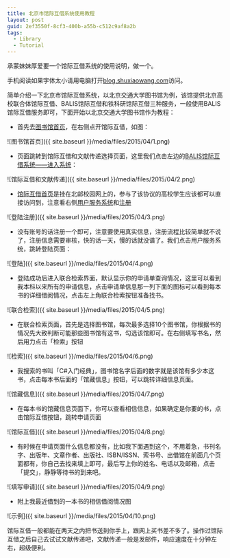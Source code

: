 ```yaml
---
title: 北京市馆际互借系统使用教程
layout: post
guid: 2ef3550f-8cf3-400b-a55b-c512c9af8a2b
tags:
  - Library
  - Tutorial
---
```



承蒙妹妹厚爱要一个馆际互借系统的使用说明，做一个。

手机阅读如果字体太小请用电脑打开[blog.shuxiaowang.com](blog.shuxiaowang.com)访问。

简单介绍一下北京市馆际互借系统，以北京交通大学图书馆为例，该馆提供北京高校联合体馆际互借、BALIS馆际互借和铁科研馆际互借三种服务，一般使用BALIS馆际互借服务即可，下面开始以北京交通大学图书馆作为教程：

+ 首先去[图书馆首页](lib.bjtu.edu.cn)，在右侧点开馆际互借，如图：

![图书馆首页]({{ site.baseurl }}/media/files/2015/04/1.png)

+ 页面跳转到馆际互借和文献传递选择页面，这里我们点击左边的[BALIS馆际互借系统——进入系统](http://balisill.bupt.edu.cn/)：

![馆际互借和文献传递]({{ site.baseurl }}/media/files/2015/04/2.png)

+ [馆际互借首页](balisill.bupt.edu.cn)是挂在北邮校园网上的，参与了该协议的高校学生应该都可以直接访问到，注意看右侧[用户服务系统](http://balisill.bupt.edu.cn/union/Reader2/reader_login.jsp)和[注册](http://balisill.bupt.edu.cn/union/Reader2/reader_preregister.jsp)

![登陆注册]({{ site.baseurl }}/media/files/2015/04/3.png)

+ 没有账号的话注册一个即可，注意要使用真实信息，注册流程比较简单就不说了，注册信息需要审核，快的话一天，慢的话就没谱了。我们点击用户服务系统，跳转登陆页面：

![登陆]({{ site.baseurl }}/media/files/2015/04/4.png)

+ 登陆成功后进入联合检索界面，默认显示你的申请单查询情况，这里可以看到我本科以来所有的申请信息，点击申请单信息那一列下面的图标可以看到每本书的详细借阅情况，点击左上角联合检索按钮准备找书。

![联合检索]({{ site.baseurl }}/media/files/2015/04/5.png)

+ 在联合检索页面，首先是选择图书馆，每次最多选择10个图书馆，你根据书的情况先大致判断可能那些图书馆有这书，勾选该馆即可。在右侧填写书名，然后用力点击「检索」按钮

![检索]({{ site.baseurl }}/media/files/2015/04/6.png)

+ 我搜索的书叫「C#入门经典」，图书馆名字后面的数字就是该馆有多少本这书，点击每本书后面的「馆藏信息」按钮，可以跳转详细信息页面。

![馆藏信息]({{ site.baseurl }}/media/files/2015/04/7.png)

+ 在每本书的馆藏信息页面下，你可以查看相信信息，如果确定是你要的书，点击馆际互借按钮，跳转申请页面

![馆际互借]({{ site.baseurl }}/media/files/2015/04/8.png)

+ 有时候在申请页面什么信息都没有，比如我下面遇到这个，不用着急，书刊名字、出版年、文章作者、出版社、ISBN/ISSN、索书号、出借馆在前面几个页面都有，你自己去找来填上即可，最后写上你的姓名、电话以及邮箱，点击「提交」，静静等待书的到来吧。

![填写申请]({{ site.baseurl }}/media/files/2015/04/9.png)

+ 附上我最近借到的一本书的相信借阅情况图

![示例]({{ site.baseurl }}/media/files/2015/04/10.png)

馆际互借一般都能在两天之内把书送到你手上，跟网上买书差不多了。操作过馆际互借之后自己去试试文献传递吧，文献传递一般是发邮件，响应速度在十分钟左右，超级便利。